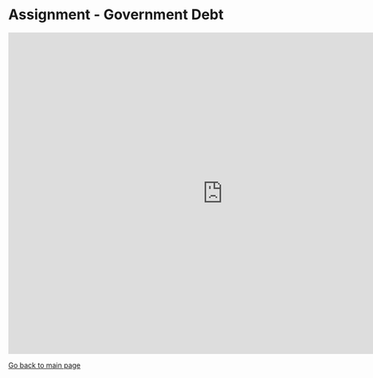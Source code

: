 # Assignment - Government Debt

<iframe src="https://data.oecd.org/chart/6gQh" width="860" height="645" style="border: 0" mozallowfullscreen="true" webkitallowfullscreen="true" allowfullscreen="true"><a href="https://data.oecd.org/chart/6gQh" target="_blank">OECD Chart: General government debt, Total, % of GDP, Annual, 2018</a></iframe>

[Go back to main page](</README.md>)

